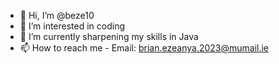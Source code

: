 - 👋 Hi, I’m @beze10
- 👀 I’m interested in coding
- 🌱 I’m currently sharpening my skills in Java
- 📫 How to reach me - Email: brian.ezeanya.2023@mumail.ie

<!---
beze10/beze10 is a ✨ special ✨ repository because its `README.md` (this file) appears on your GitHub profile.
You can click the Preview link to take a look at your changes.
--->
